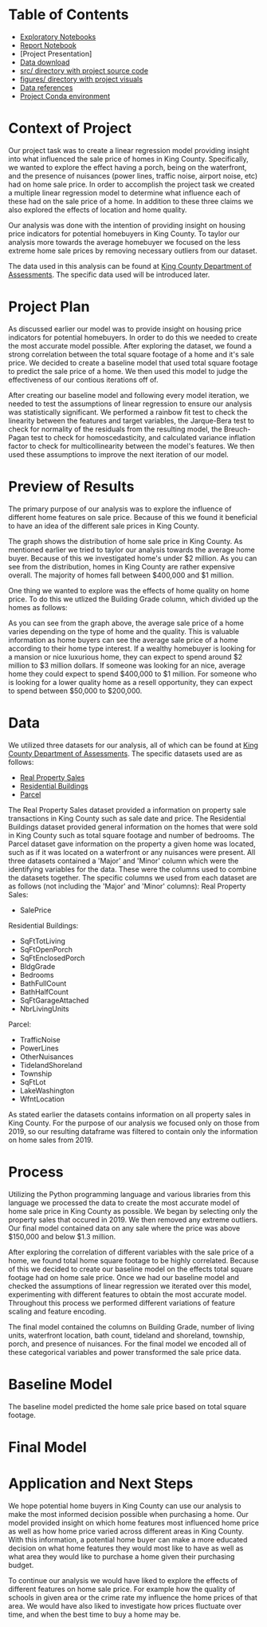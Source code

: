 # Table of Contents
- [Exploratory Notebooks](https://github.com/mattcarr17/mod_2_flatiron_project/tree/master/notebooks/exploratory)
- [Report Notebook](https://github.com/mattcarr17/mod_2_flatiron_project/blob/master/notebooks/report/final_notebook.ipynb)
- [Project Presentation]
- [Data download](https://github.com/mattcarr17/mod_2_flatiron_project/blob/master/notebooks/exploratory/01_mc_data_download.ipynb)
- [src/ directory with project source code](https://github.com/mattcarr17/mod_2_flatiron_project/tree/master/src)
- [figures/ directory with project visuals](https://github.com/mattcarr17/mod_2_flatiron_project/tree/master/report/figures)
- [Data references](https://github.com/mattcarr17/mod_2_flatiron_project/tree/master/references)
- [Project Conda environment](https://github.com/mattcarr17/mod_2_flatiron_project/blob/master/environment.yml)

# Context of Project
Our project task was to create a linear regression model providing insight into what influenced the sale price of homes in King County. Specifically, we wanted to explore the effect having a porch, being on the waterfront, and the presence of nuisances (power lines, traffic noise, airport noise, etc) had on home sale price. In order to accomplish the project task we created a multiple linear regression model to determine what influence each of these had on the sale price of a home. In addition to these three claims we also explored the effects of location and home quality.

Our analysis was done with the intention of providing insight on housing price indicators for potential homebuyers in King County. To taylor our analysis more towards the average homebuyer we focused on the less extreme home sale prices by removing necessary outliers from our dataset.

The data used in this analysis can be found at [King County Department of Assessments](https://info.kingcounty.gov/assessor/DataDownload/default.aspx). The specific data used will be introduced later.

# Project Plan
As discussed earlier our model was to provide insight on housing price indicators for potential homebuyers. In order to do this we needed to create the most accurate model possible. After exploring the dataset, we found a strong correlation between the total square footage of a home and it's sale price. We decided to create a baseline model that used total square footage to predict the sale price of a home. We then used this model to judge the effectiveness of our contious iterations off of.

After creating our baseline model and following every model iteration, we needed to test the assumptions of linear regression to ensure our analysis was statistically significant. We performed a rainbow fit test to check the linearity between the features and target variables, the Jarque-Bera test to check for normality of the residuals from the resulting model, the Breuch-Pagan test to check for homoscedasticity, and calculated variance inflation factor to check for multicollinearity between the model's features. We then used these assumptions to improve the next iteration of our model.

# Preview of Results
The primary purpose of our analysis was to explore the influence of different home features on sale price. Because of this we found it beneficial to have an idea of the different sale prices in King County.

[](./report/figures/mc_sale_price_distribution.png)

The graph shows the distribution of home sale price in King County. As mentioned earlier we tried to taylor our analysis towards the average home buyer. Because of this we investigated home's under $2 million. As you can see from the distribution, homes in King County are rather expensive overall. The majority of homes fall between $400,000 and $1 million. 

One thing we wanted to explore was the effects of home quality on home price. To do this we utlized the Building Grade column, which divided up the homes as follows:

[](.report/figures/mc_average_sale_price_per_building_grade)

As you can see from the graph above, the average sale price of a home varies depending on the type of home and the quality. This is valuable information as home buyers can see the average sale price of a home according to their home type interest. If a wealthy homebuyer is looking for a mansion or nice luxurious home, they can expect to spend around $2 million to $3 million dollars. If someone was looking for an nice, average home they could expect to spend $400,000 to $1 million. For someone who is looking for a lower quality home as a resell opportunity, they can expect to spend between $50,000 to $200,000.

# Data
We utilized three datasets for our analysis, all of which can be found at [King County Department of Assessments](https://info.kingcounty.gov/assessor/DataDownload/default.aspx). The specific datasets used are as follows:
- [Real Property Sales](https://aqua.kingcounty.gov/extranet/assessor/Real%20Property%20Sales.zip)
- [Residential Buildings](https://aqua.kingcounty.gov/extranet/assessor/Residential%20Building.zip)
- [Parcel](https://aqua.kingcounty.gov/extranet/assessor/Parcel.zip)

The Real Property Sales dataset provided a information on property sale transactions in King County such as sale date and price. The Residential Buildings dataset provided general information on the homes that were sold in King County such as total square footage and number of bedrooms. The Parcel dataset gave information on the property a given home was located, such as if it was located on a waterfront or any nuisances were present. All three datasets contained a 'Major' and 'Minor' column which were the identifying variables for the data. These were the columns used to combine the datasets together. The specific columns we used from each dataset are as follows (not including the 'Major' and 'Minor' columns):
Real Property Sales:
- SalePrice

Residential Buildings:
- SqFtTotLiving
- SqFtOpenPorch
- SqFtEnclosedPorch
- BldgGrade
- Bedrooms
- BathFullCount
- BathHalfCount
- SqFtGarageAttached
- NbrLivingUnits

Parcel:
- TrafficNoise
- PowerLines
- OtherNuisances
- TidelandShoreland
- Township
- SqFtLot
- LakeWashington
- WfntLocation

As stated earlier the datasets contains information on all property sales in King County. For the purpose of our analysis we focused only on those from 2019, so our resulting dataframe was filtered to contain only the information on home sales from 2019.

# Process
Utilizing the Python programming language and various libraries from this language we processed the data to create the most accurate model of home sale price in King County as possible. We began by selecting only the property sales that occured in 2019. We then removed any extreme outliers. Our final model contained data on any sale where the price was above $150,000 and below $1.3 million.

After exploring the correlation of different variables with the sale price of a home, we found total home square footage to be highly correlated. Because of this we decided to create our baseline model on the effects total square footage had on home sale price. Once we had our baseline model and checked the assumptions of linear regression we iterated over this model, experimenting with different features to obtain the most accurate model. Throughout this process we performed different variations of feature scaling and feature encoding.

The final model contained the columns on Building Grade, number of living units, waterfront location, bath count, tideland and shoreland, township, porch, and presence of nuisances. For the final model we encoded all of these categorical variables and power transformed the sale price data.

# Baseline Model
The baseline model predicted the home sale price based on total square footage.

# Final Model

# Application and Next Steps
We hope potential home buyers in King County can use our analysis to make the most informed decision possible when purchasing a home. Our model provided insight on which home features most influenced home price as well as how home price varied across different areas in King County. With this information, a potential home buyer can make a more educated decision on what home features they would most like to have as well as what area they would like to purchase a home given their purchasing budget.

To continue our analysis we would have liked to explore the effects of different features on home sale price. For example how the quality of schools in given area or the crime rate my influence the home prices of that area. We would have also liked to investigate how prices fluctuate over time, and when the best time to buy a home may be.